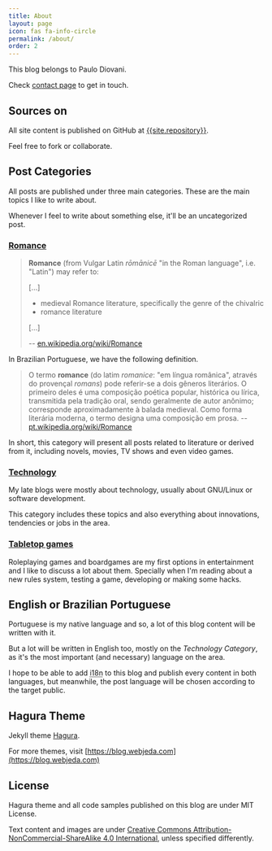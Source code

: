 ```yaml
---
title: About
layout: page
icon: fas fa-info-circle
permalink: /about/
order: 2
---
```


This blog belongs to Paulo Diovani.

Check <a href="{{site.baseurl}}/contact">contact page</a> to get in touch.

## Sources on <i class="fa fa-github"></i>

All site content is published on GitHub at
<a href="https://{{site.repository}}">{{site.repository}}</a>.

Feel free to fork or collaborate.

## Post Categories

All posts are published under three main categories. These are the main
topics I like to write about.

Whenever I feel to write about something else, it'll be an uncategorized
post.

### [Romance]

> **Romance** (from Vulgar Latin _rōmānicē_ "in the Roman language", i.e.
> "Latin") may refer to:
>
> [...]
>
> - medieval Romance literature, specifically the genre of the chivalric
> - romance literature
>
> [...]
>
> -- [en.wikipedia.org/wiki/Romance](https://en.wikipedia.org/wiki/Romance)

In Brazilian Portuguese, we have the following definition.

> O termo **romance** (do latim _romanice_: "em língua românica", através do
provençal _romans_) pode referir-se a dois gêneros literários. O primeiro deles
é uma composição poética popular, histórica ou lírica, transmitida pela
tradição oral, sendo geralmente de autor anônimo; corresponde aproximadamente
à balada medieval. Como forma literária moderna, o termo designa uma
composição em prosa.
> -- [pt.wikipedia.org/wiki/Romance](https://pt.wikipedia.org/wiki/Romance)

In short, this category will present all posts related to literature or
derived from it, including novels, movies, TV shows and even video games.

### [Technology]

My late blogs were mostly about technology, usually about GNU/Linux or
software development.

This category includes these topics and also everything about innovations,
tendencies or jobs in the area.

### [Tabletop games]

Roleplaying games and boardgames are my first options in entertainment and I
like to discuss a lot about them. Specially when I'm reading about a new rules
system, testing a game, developing or making some hacks.

## English or Brazilian Portuguese

Portuguese is my native language and so, a lot of this blog content will
be written with it.

But a lot will be written in English too, mostly on the _Technology Category_,
as it's the most important (and necessary) language on the area.

I hope to be able to add <abbr title="internationalization">i18n</abbr> to this
blog and publish every content in both languages, but meanwhile, the post
language will be chosen according to the target public.

## Hagura Theme

Jekyll theme [Hagura](https://github.com/sharu725/hagura).

For more themes, visit [https://blog.webjeda.com](https://blog.webjeda.com)

## License

Hagura theme and all code samples published on this blog
are under MIT License.

Text content and images are under [Creative Commons Attribution-NonCommercial-ShareAlike 4.0 International](http://creativecommons.org/licenses/by-nc-sa/4.0/), unless specified differently.

[Romance]: /romance
[Technology]: /technology
[Tabletop games]: /tabletop-games
